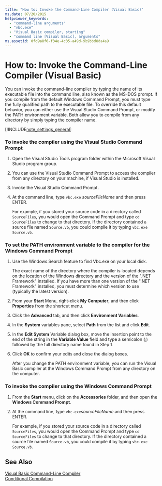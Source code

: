 ```yaml
---
title: "How to: Invoke the Command-Line Compiler (Visual Basic)"
ms.date: 07/20/2015
helpviewer_keywords: 
  - "command-line arguments"
  - "vbc.exe"
  - "Visual Basic compiler, starting"
  - "command line [Visual Basic], arguments"
ms.assetid: 0fd9a8f6-f34e-4c35-a49d-9b9bbd8da4a9
---
```

# How to: Invoke the Command-Line Compiler (Visual Basic)
You can invoke the command-line compiler by typing the name of its executable file into the command line, also known as the MS-DOS prompt. If you compile from the default Windows Command Prompt, you must type the fully qualified path to the executable file. To override this default behavior, you can either use the Visual Studio Command Prompt, or modify the PATH environment variable. Both allow you to compile from any directory by simply typing the compiler name.  
  
[!INCLUDE[note_settings_general](~/includes/note-settings-general-md.md)]  
  
### To invoke the compiler using the Visual Studio Command Prompt  
  
1. Open the Visual Studio Tools program folder within the Microsoft Visual Studio program group.  
  
2. You can use the Visual Studio Command Prompt to access the compiler from any directory on your machine, if Visual Studio is installed.  
  
3. Invoke the Visual Studio Command Prompt.  
  
4. At the command line, type `vbc.exe` *sourceFileName* and then press ENTER.  
  
    For example, if you stored your source code in a directory called `SourceFiles`, you would open the Command Prompt and type `cd SourceFiles` to change to that directory. If the directory contained a source file named `Source.vb`, you could compile it by typing `vbc.exe Source.vb`.  
  
### To set the PATH environment variable to the compiler for the Windows Command Prompt  
  
1. Use the Windows Search feature to find Vbc.exe on your local disk.  
  
    The exact name of the directory where the compiler is located depends on the location of the Windows directory and the version of the ".NET Framework" installed. If you have more than one version of the ".NET Framework" installed, you must determine which version to use (typically the latest version).  
  
2. From your **Start** Menu, right-click **My Computer**, and then click **Properties** from the shortcut menu.  
  
3. Click the **Advanced** tab, and then click **Environment Variables**.  
  
4. In the **System** variables pane, select **Path** from the list and click **Edit**.  
  
5. In the **Edit System** Variable dialog box, move the insertion point to the end of the string in the **Variable Value** field and type a semicolon (;) followed by the full directory name found in Step 1.  
  
6. Click **OK** to confirm your edits and close the dialog boxes.  
  
    After you change the PATH environment variable, you can run the Visual Basic compiler at the Windows Command Prompt from any directory on the computer.  
  
### To invoke the compiler using the Windows Command Prompt  
  
1. From the **Start** menu, click on the **Accessories** folder, and then open the **Windows Command Prompt**.  
  
2. At the command line, type `vbc.exe`*sourceFileName* and then press ENTER.  
  
    For example, if you stored your source code in a directory called `SourceFiles`, you would open the Command Prompt and type `cd SourceFiles` to change to that directory. If the directory contained a source file named `Source.vb`, you could compile it by typing `vbc.exe Source.vb`.  
  
## See Also  
 [Visual Basic Command-Line Compiler](../../../visual-basic/reference/command-line-compiler/index.md)  
 [Conditional Compilation](../../../visual-basic/programming-guide/program-structure/conditional-compilation.md)
